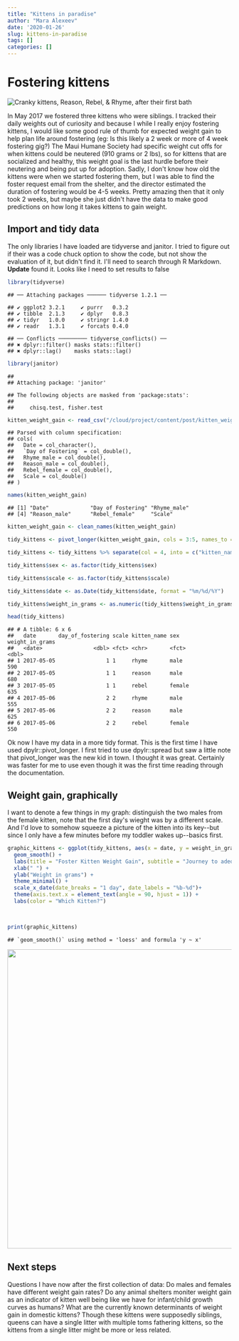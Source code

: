 ```yaml
---
title: "Kittens in paradise"
author: "Mara Alexeev"
date: '2020-01-26'
slug: kittens-in-paradise
tags: []
categories: []
---
```


# Fostering kittens

![Cranky kittens, Reason, Rebel, & Rhyme, after their first bath](/cloud/project/static/images/kittens_after_bath.jpg)


In May 2017 we fostered three kittens who were siblings. I tracked their daily weights out of curiosity and because I while I really enjoy fostering kittens, I would like some good rule of thumb for expected weight gain to help plan life around fostering (eg: Is this likely a 2 week or more of 4 week fostering gig?) The Maui Humane Society had specific weight cut offs for when kittens could be neutered (910 grams or 2 lbs), so for kittens that are socialized and healthy, this weight goal is the last hurdle before their neutering and being put up for adoption. Sadly, I don't know how old the kittens were when we started fostering them, but I was able to find the foster request email from the shelter, and the director estimated the duration of fostering would be 4-5 weeks. Pretty amazing then that it only took 2 weeks, but maybe she just didn't have the data to make good predictions on how long it takes kittens to gain weight.

## Import and tidy data

The only libraries I have loaded are tidyverse and janitor. I tried to figure out if their was a code chuck option to show the code, but not show the evaluation of it, but didn't find it. I'll need to search through R Markdown. **Update** found it. Looks like I need to set results to false


```r
library(tidyverse)
```

```
## ── Attaching packages ────── tidyverse 1.2.1 ──
```

```
## ✔ ggplot2 3.2.1     ✔ purrr   0.3.2
## ✔ tibble  2.1.3     ✔ dplyr   0.8.3
## ✔ tidyr   1.0.0     ✔ stringr 1.4.0
## ✔ readr   1.3.1     ✔ forcats 0.4.0
```

```
## ── Conflicts ───────── tidyverse_conflicts() ──
## ✖ dplyr::filter() masks stats::filter()
## ✖ dplyr::lag()    masks stats::lag()
```

```r
library(janitor)
```

```
## 
## Attaching package: 'janitor'
```

```
## The following objects are masked from 'package:stats':
## 
##     chisq.test, fisher.test
```


```r
kitten_weight_gain <- read_csv("/cloud/project/content/post/kitten_weight_gain - Sheet1.csv")
```

```
## Parsed with column specification:
## cols(
##   Date = col_character(),
##   `Day of Fostering` = col_double(),
##   Rhyme_male = col_double(),
##   Reason_male = col_double(),
##   Rebel_female = col_double(),
##   Scale = col_double()
## )
```

```r
names(kitten_weight_gain)
```

```
## [1] "Date"             "Day of Fostering" "Rhyme_male"      
## [4] "Reason_male"      "Rebel_female"     "Scale"
```

```r
kitten_weight_gain <- clean_names(kitten_weight_gain)

tidy_kittens <- pivot_longer(kitten_weight_gain, cols = 3:5, names_to = "kitten_name", values_to = "weight_in_grams") 

tidy_kittens <- tidy_kittens %>% separate(col = 4, into = c("kitten_name", "sex"), sep = "_")

tidy_kittens$sex <- as.factor(tidy_kittens$sex)

tidy_kittens$scale <- as.factor(tidy_kittens$scale)

tidy_kittens$date <- as.Date(tidy_kittens$date, format = "%m/%d/%Y")

tidy_kittens$weight_in_grams <- as.numeric(tidy_kittens$weight_in_grams)

head(tidy_kittens)
```

```
## # A tibble: 6 x 6
##   date       day_of_fostering scale kitten_name sex    weight_in_grams
##   <date>                <dbl> <fct> <chr>       <fct>            <dbl>
## 1 2017-05-05                1 1     rhyme       male               590
## 2 2017-05-05                1 1     reason      male               680
## 3 2017-05-05                1 1     rebel       female             635
## 4 2017-05-06                2 2     rhyme       male               555
## 5 2017-05-06                2 2     reason      male               625
## 6 2017-05-06                2 2     rebel       female             550
```


Ok now I have my data in a more tidy format. This is the first time I have used dpylr::pivot_longer. I first tried to use dpylr::spread but saw a little note that pivot_longer was the new kid in town. I thought it was great. Certainly was faster for me to use even though it was the first time reading through the documentation.

## Weight gain, graphically

I want to denote a few things in my graph: distinguish the two males from the female kitten, note that the first day's wieght was by a different scale. And I'd love to somehow squeeze a picture of the kitten into its key--but since I only have a few minutes before my toddler wakes up--basics first.


```r
graphic_kittens <- ggplot(tidy_kittens, aes(x = date, y = weight_in_grams, color = kitten_name, shape = sex)) +
  geom_smooth() +
  labs(title = "Foster Kitten Weight Gain", subtitle = "Journey to adequate weight for neutering and adoption") +
  xlab(" ") +
  ylab("Weight in grams") +
  theme_minimal() +
  scale_x_date(date_breaks = "1 day", date_labels = "%b-%d")+
  theme(axis.text.x = element_text(angle = 90, hjust = 1)) +
  labs(color = "Which Kitten?") 
  


print(graphic_kittens)
```

```
## `geom_smooth()` using method = 'loess' and formula 'y ~ x'
```

<img src="/post/2020-01-26-kittens-in-paradise_files/figure-html/unnamed-chunk-1-1.png" width="672" />


## Next steps

Questions I have now after the first collection of data: 
Do males and females have different weight gain rates?
Do any animal shelters moniter weight gain as an indicator of kitten well being like we have for infant/child growth curves as humans?
What are the currently known determinants of weight gain in domestic kittens? Though these kittens were supposedly siblings, queens can have a single litter with multiple toms fathering kittens, so the kittens from a single litter might be more or less related.
